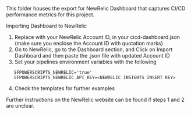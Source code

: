 This folder houses the export for NewRelic Dashboard that captures CI/CD performance metrics for this project.

Importing Dashboard to NewRelic

1. Replace <accountId> with your NewRelic Account ID, in your cicd-dashboard.json (make sure you enclose the Account ID with quotation marks)
2. Go to NewRelic, go to the Dashboard section, and Click on Import Dashboard and then paste the .json file with updated Account ID
3. Set your pipelines environment variables with the following
``` 
   SFPOWERSCRIPTS_NEWRELIC='true'
   SFPOWERSCRIPTS_NEWRELIC_API_KEY=<NEWRELIC INSIGHTS INSERT KEY>
```
4. Check the templates for further examples

Further instructions on the NewRelic website can be found if steps 1 and 2 are unclear.
